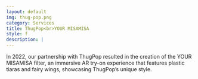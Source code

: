```yaml
---
layout: default
img: thug-pop.png
category: Services
title: ThugPop<br>YOUR MISAMISA
style: f
description: |
---
```

In 2022, our partnership with ThugPop resulted in the creation of the YOUR MISAMISA filter, an immersive AR try-on experience that features plastic tiaras and fairy wings, showcasing ThugPop’s unique style. 

